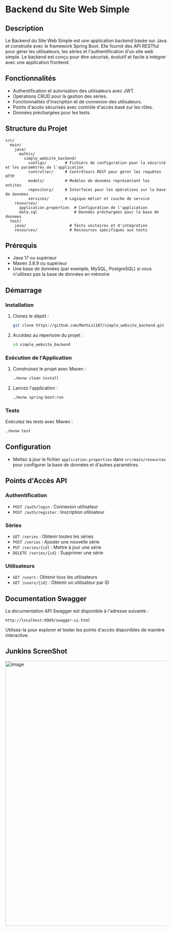 # Backend du Site Web Simple

## Description
Le Backend du Site Web Simple est une application backend basée sur Java et construite avec le framework Spring Boot. Elle fournit des API RESTful pour gérer les utilisateurs, les séries et l'authentification d'un site web simple. Le backend est conçu pour être sécurisé, évolutif et facile à intégrer avec une application frontend.

## Fonctionnalités
- Authentification et autorisation des utilisateurs avec JWT.
- Opérations CRUD pour la gestion des séries.
- Fonctionnalités d'inscription et de connexion des utilisateurs.
- Points d'accès sécurisés avec contrôle d'accès basé sur les rôles.
- Données préchargées pour les tests.

## Structure du Projet
```
src/
  main/
    java/
      mathis/
        simple_website_backend/
          configs/        # Fichiers de configuration pour la sécurité et les paramètres de l'application
          controller/     # Contrôleurs REST pour gérer les requêtes HTTP
          models/         # Modèles de données représentant les entités
          repository/     # Interfaces pour les opérations sur la base de données
          services/       # Logique métier et couche de service
    resources/
      application.properties  # Configuration de l'application
      data.sql                # Données préchargées pour la base de données
  test/
    java/                   # Tests unitaires et d'intégration
    resources/              # Ressources spécifiques aux tests
```

## Prérequis
- Java 17 ou supérieur
- Maven 3.8.9 ou supérieur
- Une base de données (par exemple, MySQL, PostgreSQL) si vous n'utilisez pas la base de données en mémoire

## Démarrage

### Installation
1. Clonez le dépôt :
   ```bash
   git clone https://github.com/Mathis1187/simple_website_backend.git
   ```
2. Accédez au répertoire du projet :
   ```bash
   cd simple_website_backend
   ```

### Exécution de l'Application
1. Construisez le projet avec Maven :
   ```bash
   ./mvnw clean install
   ```
2. Lancez l'application :
   ```bash
   ./mvnw spring-boot:run
   ```

### Tests
Exécutez les tests avec Maven :
```bash
./mvnw test
```

## Configuration
- Mettez à jour le fichier `application.properties` dans `src/main/resources` pour configurer la base de données et d'autres paramètres.

## Points d'Accès API
### Authentification
- `POST /auth/login` : Connexion utilisateur
- `POST /auth/register` : Inscription utilisateur

### Séries
- `GET /series` : Obtenir toutes les séries
- `POST /series` : Ajouter une nouvelle série
- `PUT /series/{id}` : Mettre à jour une série
- `DELETE /series/{id}` : Supprimer une série

### Utilisateurs
- `GET /users` : Obtenir tous les utilisateurs
- `GET /users/{id}` : Obtenir un utilisateur par ID

## Documentation Swagger
La documentation API Swagger est disponible à l'adresse suivante :
```
http://localhost:6969/swagger-ui.html
```
Utilisez-la pour explorer et tester les points d'accès disponibles de manière interactive.

## Junkins ScrenShot

<img width="1742" height="828" alt="image" src="https://github.com/user-attachments/assets/8b0e0a69-ebb6-4eb8-80ee-a086288cfd2c" />


